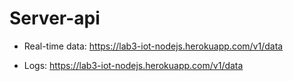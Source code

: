 # Server-api
- Real-time data: https://lab3-iot-nodejs.herokuapp.com/v1/data
  
- Logs: https://lab3-iot-nodejs.herokuapp.com/v1/data
